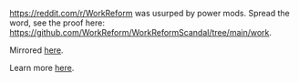 https://reddit.com/r/WorkReform was usurped by power mods. Spread the word, see the proof here: https://github.com/WorkReform/WorkReformScandal/tree/main/work.

Mirrored [here](https://work.is-just-a.dev/).

Learn more [here](https://workreformscandal.com/).
